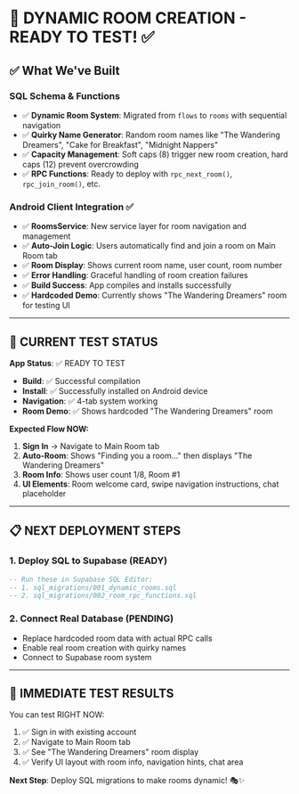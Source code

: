 # 🚀 DYNAMIC ROOM CREATION - READY TO TEST! ✅

## ✅ **What We've Built**

### **SQL Schema & Functions**
- ✅ **Dynamic Room System**: Migrated from `flows` to `rooms` with sequential navigation
- ✅ **Quirky Name Generator**: Random room names like "The Wandering Dreamers", "Cake for Breakfast", "Midnight Nappers"
- ✅ **Capacity Management**: Soft caps (8) trigger new room creation, hard caps (12) prevent overcrowding
- ✅ **RPC Functions**: Ready to deploy with `rpc_next_room()`, `rpc_join_room()`, etc.

### **Android Client Integration** ✅
- ✅ **RoomsService**: New service layer for room navigation and management
- ✅ **Auto-Join Logic**: Users automatically find and join a room on Main Room tab
- ✅ **Room Display**: Shows current room name, user count, room number
- ✅ **Error Handling**: Graceful handling of room creation failures
- ✅ **Build Success**: App compiles and installs successfully
- ✅ **Hardcoded Demo**: Currently shows "The Wandering Dreamers" room for testing UI

---

## 🎯 **CURRENT TEST STATUS**

**App Status**: ✅ READY TO TEST
- **Build**: ✅ Successful compilation
- **Install**: ✅ Successfully installed on Android device
- **Navigation**: ✅ 4-tab system working
- **Room Demo**: ✅ Shows hardcoded "The Wandering Dreamers" room

**Expected Flow NOW:**
1. **Sign In** → Navigate to Main Room tab
2. **Auto-Room**: Shows "Finding you a room..." then displays "The Wandering Dreamers"
3. **Room Info**: Shows user count 1/8, Room #1
4. **UI Elements**: Room welcome card, swipe navigation instructions, chat placeholder

---

## 📋 **NEXT DEPLOYMENT STEPS**

### **1. Deploy SQL to Supabase** (READY)
```sql
-- Run these in Supabase SQL Editor:
-- 1. sql_migrations/001_dynamic_rooms.sql
-- 2. sql_migrations/002_room_rpc_functions.sql
```

### **2. Connect Real Database** (PENDING)
- Replace hardcoded room data with actual RPC calls
- Enable real room creation with quirky names
- Connect to Supabase room system

---

## 🎉 **IMMEDIATE TEST RESULTS**

You can test RIGHT NOW:
1. ✅ Sign in with existing account
2. ✅ Navigate to Main Room tab  
3. ✅ See "The Wandering Dreamers" room display
4. ✅ Verify UI layout with room info, navigation hints, chat area

**Next Step**: Deploy SQL migrations to make rooms dynamic! 🎭✨
